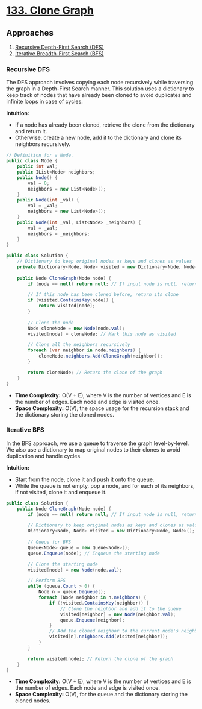 # [133. Clone Graph](https://leetcode.com/problems/clone-graph/)

## Approaches
1. [Recursive Depth-First Search (DFS)](#recursive-dfs)
2. [Iterative Breadth-First Search (BFS)](#iterative-bfs)

### Recursive DFS

The DFS approach involves copying each node recursively while traversing the graph in a Depth-First Search manner. This solution uses a dictionary to keep track of nodes that have already been cloned to avoid duplicates and infinite loops in case of cycles.

**Intuition:**
- If a node has already been cloned, retrieve the clone from the dictionary and return it.
- Otherwise, create a new node, add it to the dictionary and clone its neighbors recursively.

```csharp
// Definition for a Node.
public class Node {
    public int val;
    public IList<Node> neighbors;
    public Node() {
        val = 0;
        neighbors = new List<Node>();
    }
    public Node(int _val) {
        val = _val;
        neighbors = new List<Node>();
    }
    public Node(int _val, List<Node> _neighbors) {
        val = _val;
        neighbors = _neighbors;
    }
}

public class Solution {
    // Dictionary to keep original nodes as keys and clones as values
    private Dictionary<Node, Node> visited = new Dictionary<Node, Node>();
    
    public Node CloneGraph(Node node) {
        if (node == null) return null; // If input node is null, return null

        // If this node has been cloned before, return its clone
        if (visited.ContainsKey(node)) {
            return visited[node];
        }
        
        // Clone the node
        Node cloneNode = new Node(node.val);
        visited[node] = cloneNode; // Mark this node as visited

        // Clone all the neighbors recursively
        foreach (var neighbor in node.neighbors) {
            cloneNode.neighbors.Add(CloneGraph(neighbor));
        }

        return cloneNode; // Return the clone of the graph
    }
}
```

- **Time Complexity:** O(V + E), where V is the number of vertices and E is the number of edges. Each node and edge is visited once.
- **Space Complexity:** O(V), the space usage for the recursion stack and the dictionary storing the cloned nodes.

### Iterative BFS

In the BFS approach, we use a queue to traverse the graph level-by-level. We also use a dictionary to map original nodes to their clones to avoid duplication and handle cycles.

**Intuition:**
- Start from the node, clone it and push it onto the queue.
- While the queue is not empty, pop a node, and for each of its neighbors, if not visited, clone it and enqueue it.

```csharp
public class Solution {
    public Node CloneGraph(Node node) {
        if (node == null) return null; // If input node is null, return null

        // Dictionary to keep original nodes as keys and clones as values
        Dictionary<Node, Node> visited = new Dictionary<Node, Node>();
        
        // Queue for BFS
        Queue<Node> queue = new Queue<Node>();
        queue.Enqueue(node); // Enqueue the starting node

        // Clone the starting node
        visited[node] = new Node(node.val);

        // Perform BFS
        while (queue.Count > 0) {
            Node n = queue.Dequeue();
            foreach (Node neighbor in n.neighbors) {
                if (!visited.ContainsKey(neighbor)) {
                    // Clone the neighbor and add it to the queue
                    visited[neighbor] = new Node(neighbor.val);
                    queue.Enqueue(neighbor);
                }
                // Add the cloned neighbor to the current node's neighbors
                visited[n].neighbors.Add(visited[neighbor]);
            }
        }

        return visited[node]; // Return the clone of the graph
    }
}
```

- **Time Complexity:** O(V + E), where V is the number of vertices and E is the number of edges. Each node and edge is visited once.
- **Space Complexity:** O(V), for the queue and the dictionary storing the cloned nodes.

